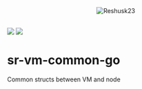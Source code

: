 <div style="text-align:center">
  <img src="https://raw.githubusercontent.com/Reshusk23/sr-core/master/Reshusk23-logo.svg" alt="Reshusk23"/>
</div>  

<br>

[![](https://img.shields.io/badge/made%20by-Reshusk23-blue.svg?style=flat-square)](https://Reshusk23.com/)
[![](https://img.shields.io/badge/project-Reshusk23%20Testnet-blue.svg?style=flat-square)](https://Reshusk23.com/)

# sr-vm-common-go
Common structs between VM and node
